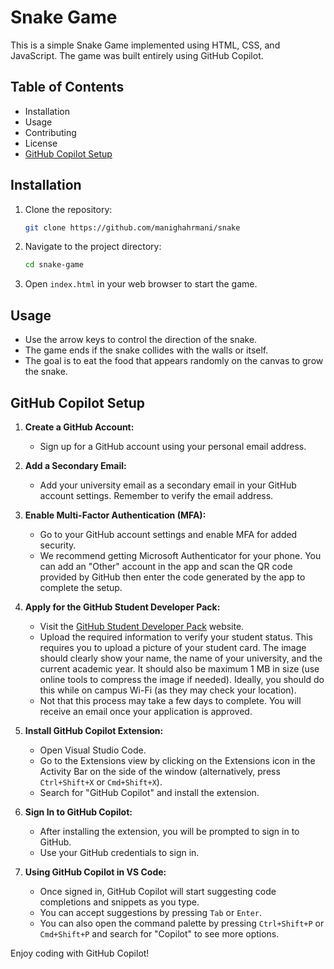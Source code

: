 # Snake Game

This is a simple Snake Game implemented using HTML, CSS, and JavaScript. The game was built entirely using GitHub Copilot.

## Table of Contents

- Installation
- Usage
- Contributing
- License
- [GitHub Copilot Setup](#github-copilot-setup)

## Installation

1. Clone the repository:
    ```sh
    git clone https://github.com/manighahrmani/snake
    ```
2. Navigate to the project directory:
    ```sh
    cd snake-game
    ```
3. Open `index.html` in your web browser to start the game.

## Usage

- Use the arrow keys to control the direction of the snake.
- The game ends if the snake collides with the walls or itself.
- The goal is to eat the food that appears randomly on the canvas to grow the snake.

## GitHub Copilot Setup

1. **Create a GitHub Account:**
   - Sign up for a GitHub account using your personal email address.

2. **Add a Secondary Email:**
   - Add your university email as a secondary email in your GitHub account settings. Remember to verify the email address.

3. **Enable Multi-Factor Authentication (MFA):**
   - Go to your GitHub account settings and enable MFA for added security.
   - We recommend getting Microsoft Authenticator for your phone. You can add an "Other" account in the app and scan the QR code provided by GitHub then enter the code generated by the app to complete the setup.

4. **Apply for the GitHub Student Developer Pack:**
   - Visit the [GitHub Student Developer Pack](https://education.github.com/pack) website.
   - Upload the required information to verify your student status. This requires you to upload a picture of your student card. The image should clearly show your name, the name of your university, and the current academic year. It should also be maximum 1 MB in size (use online tools to compress the image if needed). Ideally, you should do this while on campus Wi-Fi (as they may check your location).
   - Not that this process may take a few days to complete. You will receive an email once your application is approved.

5. **Install GitHub Copilot Extension:**
   - Open Visual Studio Code.
   - Go to the Extensions view by clicking on the Extensions icon in the Activity Bar on the side of the window (alternatively, press `Ctrl+Shift+X` or `Cmd+Shift+X`).
   - Search for "GitHub Copilot" and install the extension.

6. **Sign In to GitHub Copilot:**
   - After installing the extension, you will be prompted to sign in to GitHub.
   - Use your GitHub credentials to sign in.

7. **Using GitHub Copilot in VS Code:**
   - Once signed in, GitHub Copilot will start suggesting code completions and snippets as you type.
   - You can accept suggestions by pressing `Tab` or `Enter`.
   - You can also open the command palette by pressing `Ctrl+Shift+P` or `Cmd+Shift+P` and search for "Copilot" to see more options.

Enjoy coding with GitHub Copilot!
